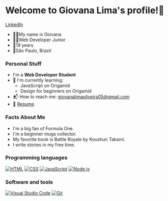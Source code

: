 # Welcome to Giovana Lima's profile!👋
<a href="www.linkedin.com/in/giovana-lima-oliveira-457a38253" >LinkedIn</a>

- 👩🏻My name is Giovana
- 👩‍💻Web Developer Junior
- 👤19 years
- 📍São Paulo, Brazil

### Personal Stuff

- I'm a **Web Developer Student**
- 🌱 I'm currently learning:
  - JavaScript on Origamid
  - Design for beginners on Origamid
- 📬 How to reach me: [giovanalimaoliveira05@gmail.com](mailto:giovanalimaoliveira05@gmail.com)
- 📝 [Resume](https:).

### Facts About Me
- I'm a big fan of Formula One.
- I'm a beginner mugs collector.
- My favorite book is Battle Royale by Koushun Takami.
- I write stories in my free time.


### Programming languages

<p>
  <a href="#"><img alt="HTML" src="https://img.shields.io/badge/HTML-E34F26.svg?logo=html5&logoColor=white"></a>
  <a href="#"><img alt="CSS" src="https://img.shields.io/badge/CSS-1572B6.svg?logo=css3&logoColor=white"></a>
  <a href="#"><img alt="JavaScript" src="https://img.shields.io/badge/JavaScript-F7DF1E.svg?logo=javascript&logoColor=black"></a>
  <a href="#"><img alt="Node.js" src="https://img.shields.io/badge/Node.js-43853D.svg?logo=node.js&logoColor=white"></a>
</p>

### Software and tools

<p>
  <a href="#"><img alt="Visual Studio Code" src="https://img.shields.io/badge/Visual%20Studio%20Code-0078d7.svg?logo=visual-studio-code&logoColor=white"></a>
  <a href="#"><img alt="Git" src="https://img.shields.io/badge/Git-F05033.svg?logo=git&logoColor=white"></a>
</p>
